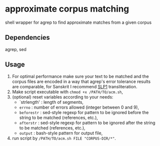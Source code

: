 # approximate corpus matching
shell wrapper for agrep to find approximate matches from a given corpus

## Dependencies
agrep, sed

## Usage
1. For optimal performance make sure your text to be matched and the corpus files are encoded in a way that agrep's error tolerance results are comparable, for Sanskrit I recommend [SLP1](https://en.wikipedia.org/wiki/SLP1) transliteration.
2. Make script executable with `chmod +x /PATH/TO/acm.sh`,
3. (optional) reset variables according to your needs:
   - `strlength' : length of segments,
   - `errno` : number of errors allowed (integer between 0 and 9),
   - `beforestr` : sed-style regexp for pattern to be ignored before the string to be matched (references, etc.),
   - `afterstr` : sed-style regexp for pattern to be ignored after the string to be matched (references, etc.),
   - `output` : bash-style pattern for output file,
4. run script by `/PATH/TO/acm.sh FILE "CORPUS-DIR/*"`.